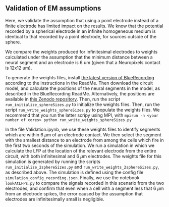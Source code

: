 ## Validation of EM assumptions

Here, we validate the assumption that using a point electrode instead of a finite electrode has limited impact on the results. We know that the potential recorded by a spherical electrode in an infinite homogeneous medium is identical to that recorded by a point electrode, for sources outside of the sphere.

We compare the weights produced for infinitesimal electrodes to weights calculated under the assumption that the minimum distance between a neural segment and an electrode is 6 um (given that a Neuropixels contact is 12x12 um). 

To generate the weights files, install [the latest version of BlueRecording](https://github.com/joseph-tharayil/BlueRecording/tree/master) according to the instructions in the ReadMe. Then download the circuit model, and calculate the positions of the neural segments in the model, as described in the BlueRecording ReadMe. Alternatively, the positions are available in [this Zenodo repository](https://zenodo.org/records/14998743). Then, run the script `run_initialize_sphereSizes.py` to initialize the weights files. Then, run the script `run_write_weights_sphereSizes.py` to populate the weights files. We recommend that you run the latter scripy using MPI, with `mpirun -n <your number of cores> python run_write_weights_sphereSizes.py`

In the file Validation.ipynb, we use these weights files to identify segments which are within 6 $\mu$m of an electrode contact. We then select the segment with the smallest distance to an electrode from among the cells which fire in the first two seconds of the simulation. We run a simulation in which we calculate the LFP at the location of the relevant electrode from the entire circuit, with both infinitesimal and 6 $\mu$m electrodes. The weights file for this simulation is generated by running the scripts `run_initialize_2sphereSizes.py` and `run_write_weights_2sphereSizes.py`, as described above. The simulation is defined using the config file `simulation_config_recording.json`. Finally, we use the notebook `lookAtLFPs.py` to compare the signals recorded in this scenario from the two electrodes, and confirm that even when a cell with a segment less that 6 $\mu$m from an electrode spikes, the error caused by the assumption that electrodes are infinitesimally small is negligible. 
